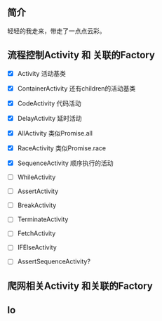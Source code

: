 
## 简介
轻轻的我走来，带走了一点点云彩。

## 流程控制Activity 和 关联的Factory
- [x] Activity 活动基类
- [x] ContainerActivity 还有children的活动基类
- [x] CodeActivity 代码活动
- [x] DelayActivity 延时活动
- [x] AllActivity 类似Promise.all
- [x] RaceActivity 类似Promise.race
- [x] SequenceActivity 顺序执行的活动
- [ ] WhileActivity
- [ ] AssertActivity
- [ ] BreakActivity
- [ ] TerminateActivity
- [ ] FetchActivity
- [ ] IFElseActivity
- [ ] AssertSequenceActivity?


## 爬网相关Activity 和关联的Factory



## lo